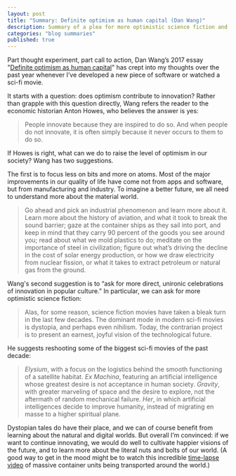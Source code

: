 ```yaml
---
layout: post
title: "Summary: Definite optimism as human capital (Dan Wang)"
description: Summary of a plea for more optimistic science fiction and greater appreciation of manufacturing.
categories: "blog summaries"
published: true
---
```


Part thought experiment, part call to action, Dan Wang’s 2017 essay "[Definite optimism as human capital](https://danwang.co/definite-optimism-as-human-capital/)" has crept into my thoughts over the past year whenever I’ve developed a new piece of software or watched a sci-fi movie.

It starts with a question: does optimism contribute to innovation? Rather than grapple with this question directly, Wang refers the reader to the economic historian Anton Howes, who believes the answer is yes:

> People innovate because they are inspired to do so. And when people do not innovate, it is often simply because it never occurs to them to do so.

If Howes is right, what can we do to raise the level of optimism in our society? Wang has two suggestions.

The first is to focus less on bits and more on atoms. Most of the major improvements in our quality of life have come not from apps and software, but from manufacturing and industry. To imagine a better future, we all need to understand more about the material world.

> Go ahead and pick an industrial phenomenon and learn more about it. Learn more about the history of aviation, and what it took to break the sound barrier; gaze at the container ships as they sail into port, and keep in mind that they carry 90 percent of the goods you see around you; read about what we mold plastics to do; meditate on the importance of steel in civilization; figure out what’s driving the decline in the cost of solar energy production, or how we draw electricity from nuclear fission, or what it takes to extract petroleum or natural gas from the ground.

Wang's second suggestion is to “ask for more direct, unironic celebrations of innovation in popular culture.” In particular, we can ask for more optimistic science fiction:

> Alas, for some reason, science fiction movies have taken a bleak turn in the last few decades. The dominant mode in modern sci-fi movies is dystopia, and perhaps even nihilism. Today, the contrarian project is to present an earnest, joyful vision of the technological future.

He suggests reshooting some of the biggest sci-fi movies of the past decade:

> *Elysium*, with a focus on the logistics behind the smooth functioning of a satellite habitat. *Ex Machina*, featuring an artificial intelligence whose greatest desire is not acceptance in human society. *Gravity*, with greater marveling of space and the desire to explore, not the aftermath of random mechanical failure. *Her*, in which artificial intelligences decide to improve humanity, instead of migrating en masse to a higher spiritual plane.

Dystopian tales do have their place, and we can of course benefit from learning about the natural and digital worlds. But overall I’m convinced: if we want to continue innovating, we would do well to cultivate happier visions of the future, and to learn more about the literal nuts and bolts of our world. (A good way to get in the mood might be to watch this incredible [time-lapse video](https://www.youtube.com/watch?v=pQ_f0BF0pvY) of massive container units being transported around the world.)